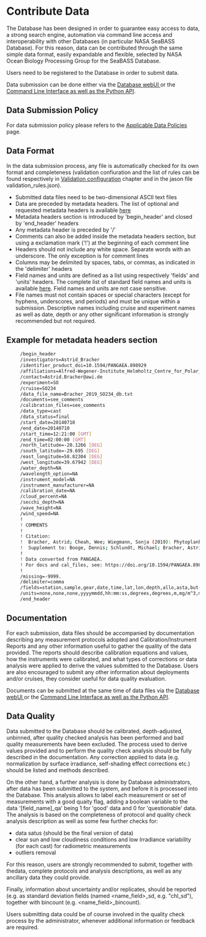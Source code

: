 # Contribute Data

The Database has been designed in order to guarantee easy access to data, a strong search engine, automation via command line access and interoperability with other Databases (in particular NASA SeaBASS Database).
For this reason, data can be contributed through the same simple data format, easily expandable and flexible, selected by NASA Ocean Biology Processing Group for the SeaBASS Database.

Users need to be registered to the Database in order to submit data.

Data submission can be done either via the [Database webUI ](ocdb-webui.md) or the [Command Line Interface as well as the Python API](ocdb-api-cli.md).

## Data Submission Policy
For data submission policy please refers to the [Applicable Data Policies](ocdb-data-access-policy.md) page.


## Data Format

In the data submission process, any file is automatically checked for its own format and completeness (validation confiuration and the list of rules can be found respectively in [Validation configuration](ocdb-validation-config.md) chapter and in the jason file validation_rules.json).

* Submitted data files need to be two-dimensional ASCII text files
* Data are preceded by metadata headers. The list of optional and requested metadata headers is available [here](ocdb-metadata-headers.md)
* Metadata headers section is introduced by 'begin_header' and closed by 'end_header' headers
* Any metadata header is preceded by '/'
* Comments can also be added inside the metadata headers section, but using a exclamation mark ('!') at the beginning of each comment line
* Headers should not include any white space. Separate words with an underscore. The only exception is for comment lines
* Columns may be delimited by spaces, tabs, or commas, as indicated in the 'delimiter' headers
* Field names and units are defined as a list using respectively 'fields' and 'units' headers. The complete list of standard field names and units is available [here](ocdb-standard-field-unit.md). Field names and units are not case sensitive.
* File names must not contain spaces or special characters (except for hyphens, underscores, and periods) and must be unique within a submission. Descriptive names including cruise and experiment names as well as date, depth or any other significant information is strongly recommended but not required.


## Example for metadata headers section
```bash
     /begin_header
     /investigators=Astrid_Bracher
     /identifier_product_doi=10.1594/PANGAEA.898929
     /affiliations=Alfred-Wegener-Institute_Helmholtz_Centre_for_Polar_and_Marine_Research
     /contact=Astrid.Bracher@awi.de
     /experiment=SO
     /cruise=SO234
     /data_file_name=Bracher_2019_SO234_db.txt
     /documents=see_comments
     /calibration_files=see_comments
     /data_type=cast
     /data_status=final
     /start_date=20140710
     /end_date=20140710
     /start_time=12:21:00 [GMT]
     /end_time=02:00:00 [GMT]
     /north_latitude=-20.1266 [DEG]
     /south_latitude=-29.695 [DEG]
     /east_longitude=58.82304 [DEG]
     /west_longitude=39.67942 [DEG]
     /water_depth=NA
     /wavelength_option=NA
     /instrument_model=NA
     /instrument_manufacturer=NA
     /calibration_date=NA
     /cloud_percent=NA
     /secchi_depth=NA
     /wave_height=NA
     /wind_speed=NA
     !
     ! COMMENTS
     !
     ! Citation:
     !  Bracher, Astrid; Cheah, Wee; Wiegmann, Sonja (2019): Phytoplankton pigment concentrations in the tropical Indian Ocean in July and August 2014 during RV Sonne cruises SO234 and SO235. Alfred Wegener Institute, Helmholtz Centre for Polar and Marine Research, Bremerhaven, PANGAEA, https://doi.org/10.1594/PANGAEA.898929. 
     !  Supplement to: Booge, Dennis; Schlundt, Michael; Bracher, Astrid; Endres, Sonja; Zäncker, Birthe; Marandino, Christa A (2018): Marine isoprene production and consumption in the mixed layer of the surface ocean - a field study over two oceanic regions. Biogeosciences, 15(2), 649-667, https://doi.org/10.5194/bg-15-649-2018
     !
     ! Data converted from PANGAEA.
     ! For docs and cal_files, see: https://doi.org/10.1594/PANGAEA.898929
     !
     /missing=-9999.
     /delimiter=comma
     /fields=station,sample,gear,date,time,lat,lon,depth,allo,asta,but-fuco,tot_chl_a,chl_b,chl_c3,chlide_a,diadino,diato,dino,dv_chl_a,dv_chl_b,fuco,hex-fuco,lut,neo,perid,phide_a,phytin_a,phytin_b,pyrophide_a,pyrophytin_a,viola,zea
     /units=none,none,none,yyyymmdd,hh:mm:ss,degrees,degrees,m,mg/m^3,mg/m^3,mg/m^3,mg/m^3,mg/m^3,mg/m^3,mg/m^3,mg/m^3,mg/m^3,mg/m^3,mg/m^3,mg/m^3,mg/m^3,mg/m^3,mg/m^3,mg/m^3,mg/m^3,mg/m^3,mg/m^3,mg/m^3,mg/m^3,mg/m^3,mg/m^3,mg/m^3
     /end_header
```

## Documentation

For each submission, data files should be accompanied by documentation describing any measurement protocols adopted and Calibration/Instrument Reports and any other information useful to gather the quality of the data provided.
The reports should describe calibration equations and values, how the instruments were calibrated, and what types of corrections or data analysis were applied to derive the values submitted to the Database.
Users are also encouraged to submit any other information about deployments and/or cruises, they consider useful for data quality evaluation.

Documents can be submitted at the same time of data files via the [Database webUI ](ocdb-webui.md) or the [Command Line Interface as well as the Python API](ocdb-api-cli.md).

## Data Quality

Data submitted to the Database should be calibrated, depth-adjusted, unbinned, after quality checked analysis has been performed and bad quality measurements have been excluded. The process used to derive values provided and to perform the quality check analysis should be fully described in the documentation.
Any correction applied to data (e.g. normalization by surface irradiance, self-shading effect corrections etc.) should be listed and methods described.

On the other hand, a further analysis is done by Database administrators, after data has been submitted to the system, and before it is processed into the Database. 
This analysis allows to label each measurement or set of measurements with a good quaity flag, adding a boolean variable to the data '[field_name]_qa' being 1 for 'good' data and 0 for 'questionable' data.
The analysis is based on the completeness of protocol and quality check analysis description as well as some few further checks for:
- data satus (should be the final version of data)
- clear sun and low cloudiness conditions and low Irradiance variability (for each cast) for radiometric measurements
- outliers removal

For this reason, users are strongly recommended to submit, together with  thedata, complete protocols and analysis descriptions, as well as any ancillary data they could provide.

Finally, information about uncertainty and/or replicates, should be reported (e.g. as standard deviation fields (named <name_field>_sd, e.g. "chl_sd"), together with bincount (e.g. <name_field>_bincount). 

Users submitting data could be of course involved in the quality check process by the administrator, whenever additional information or feedback are required.


